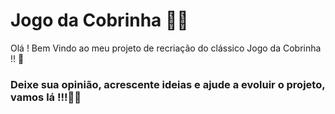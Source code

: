 # Jogo da Cobrinha :snake::calling:

Olá ! Bem Vindo ao meu projeto de recriação do clássico Jogo da Cobrinha !! 🤙

### Deixe sua opinião, acrescente ideias e ajude a evoluir o projeto, vamos lá !!!👊💪


